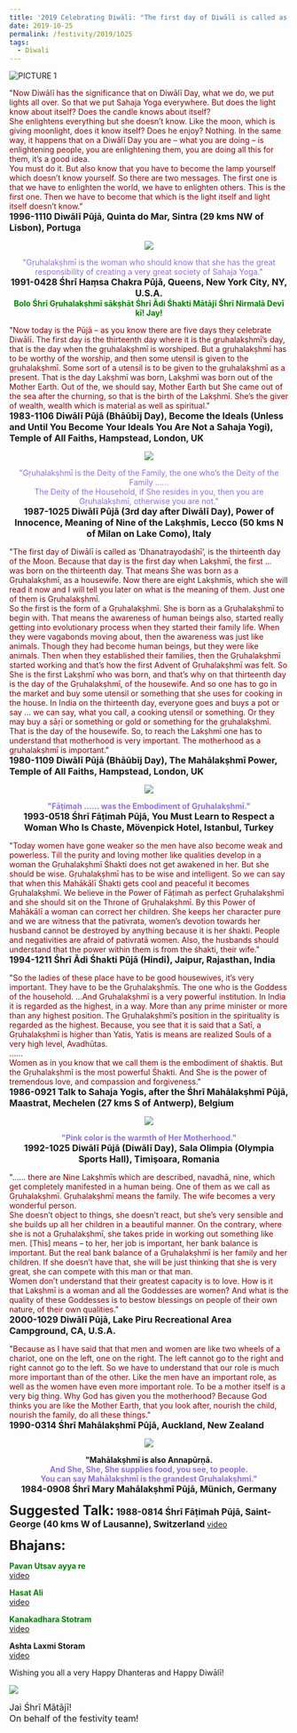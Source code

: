 ```yaml
---
title: '2019 Celebrating Diwālī: "The first day of Diwālī is called as ‘Dhanatrayodaśhī’" (Dhanteras)'
date: 2019-10-25
permalink: /festivity/2019/1025
tags:
  - Diwali
---
```


![PICTURE 1](/images/image1.png)

<p>
<font color="DarkRed">"Now Diwālī has the significance that on Diwālī Day, what we do, we put lights all over. So that we put Sahaja Yoga everywhere. But does the light know about itself? Does the candle knows about itself?<br>
She enlightens everything but she doesn’t know. Like the moon, which is giving moonlight, does it know itself? Does he enjoy? Nothing. In the same way, it happens that on a Diwālī Day you are – what you are doing – is enlightening people, you are enlightening them, you are doing all this for them, it’s a good idea.<br>
You must do it. But also know that you have to become the lamp yourself which doesn’t know yourself. So there are two messages. The first one is that we have to enlighten the world, we have to enlighten others. This is the first one. Then we have to become that which is the light itself and light itself doesn’t know."</font><br>
<font size="+0"><b>1996-1110 Diwālī Pūjā, Quinta do Mar, Sintra (29 kms NW of Lisbon), Portuga</b></font>
</p>

<div style="text-align: center"><img src="/images/image218.png" /></div>

<p style="text-align:center;">
<font color="MediumPurple">"Gṛuhalakṣhmī is the woman who should know that she has the great responsibility of creating a very great society of Sahaja Yoga."</font><br>
<font size="+0"><b>1991-0428 Śhrī Haṃsa Chakra Pūjā, Queens, New York City, NY, U.S.A.</b></font><br>
<font color="Green"><b>Bolo Śhrī Gṛuhalakṣhmī sākṣhāt Śhrī Ādi Śhakti Mātājī Śhrī Nirmalā Devī kī! Jay!</b></font>
</p>

<p>
<font color="DarkRed">"Now today is the Pūjā – as you know there are five days they celebrate Diwālī. The first day is the thirteenth day where it is the gṛuhalakṣhmī’s day, that is the day when the gṛuhalakṣhmī is worshiped. But a gṛuhalakṣhmī has to be worthy of the worship, and then some utensil is given to the gṛuhalakṣhmī. Some sort of a utensil is to be given to the gṛuhalakṣhmī as a present. That is the day Lakṣhmī was born, Lakṣhmī was born out of the Mother Earth. Out of the, we should say, Mother Earth but She came out of the sea after the churning, so that is the birth of the Lakṣhmī. She’s the giver of wealth, wealth which is material as well as spiritual."</font><br>
<font size="+0"><b>1983-1106 Diwālī Pūjā (Bhāūbīj Day), Become the Ideals (Unless and Until You Become Your Ideals You Are Not a Sahaja Yogi), Temple of All Faiths, Hampstead, London, UK</b></font>
</p>

<div style="text-align: center"><img src="/images/image219.png" /></div>

<p style="text-align:center;">
<font color="MediumPurple">"Gṛuhalakṣhmī is the Deity of the Family, the one who’s the Deity of the Family ...... <br>
The Deity of the Household, if She resides in you, then you are Gṛuhalakṣhmī, otherwise you are not."</font><br>
<font size="+0"><b>1987-1025 Diwālī Pūjā (3rd day after Diwālī Day), Power of Innocence, Meaning of Nine of the Lakṣhmīs, Lecco (50 kms N of Milan on Lake Como), Italy</b></font>
</p>

<p>
<font color="DarkRed">"The first day of Diwālī is called as ‘Dhanatrayodaśhī’, is the thirteenth day of the Moon. Because that day is the first day when Lakṣhmī, the first ... was born on the thirteenth day. That means She was born as a Gṛuhalakṣhmī, as a housewife. Now there are eight Lakṣhmīs, which she will read it now and I will tell you later on what is the meaning of them. Just one of them is Gṛuhalakṣhmī.<br>
So the first is the form of a Gṛuhalakṣhmī. She is born as a Gṛuhalakṣhmī to begin with. That means the awareness of human beings also, started really getting into evolutionary process when they started their family life. When they were vagabonds moving about, then the awareness was just like animals. Though they had become human beings, but they were like animals. Then when they established their families, then the Gṛuhalakṣhmī started working and that’s how the first Advent of Gṛuhalakṣhmī was felt. So She is the first Lakṣhmī who was born, and that’s why on that thirteenth day is the day of the Gṛuhalakṣhmī, of the housewife. And so one has to go in the market and buy some utensil or something that she uses for cooking in the house. In India on the thirteenth day, everyone goes and buys a pot or say ... we can say,
what you call, a cooking utensil or something. Or they may buy a sāṛī or something or gold or something for the gṛuhalakṣhmī. That is the day of the housewife. So, to reach the Lakṣhmī one has to understand that motherhood is very important. The motherhood as a gṛuhalakṣhmī is important."</font><br>
<font size="+0"><b>1980-1109 Diwālī Pūjā (Bhāūbīj Day), The Mahālakṣhmī Power, Temple of All Faiths, Hampstead, London, UK</b></font>
</p>

<div style="text-align: center"><img src="/images/image220.png" /></div>

<p style="text-align:center;">
<font color="MediumPurple"><b>"Fāṭimah ...... was the Embodiment of Gṛuhalakṣhmī."</b></font><br>
<font size="+0"><b>1993-0518 Śhrī Fāṭimah Pūjā, You Must Learn to Respect a Woman Who Is Chaste, Mövenpick Hotel, Istanbul, Turkey</b></font>
</p>

<p>
<font color="DarkRed">"Today women have gone weaker so the men have also become weak and powerless. Till the purity and loving mother like qualities develop in a woman the Gṛuhalakṣhmī Śhakti does not get awakened in her. But she should be wise. Gṛuhalakṣhmī has to be wise and intelligent. So we can say that when this Mahākālī Śhakti gets cool and peaceful it becomes Gṛuhalakṣhmī.
We believe in the Power of Fāṭimah as perfect Gṛuhalakṣhmī and she should sit on the Throne of Gṛuhalakṣhmī. By this Power of Mahākālī a woman can correct her children. She keeps her character pure and we are witness that the pativrata, women’s devotion towards her husband cannot be destroyed by anything because it is her śhakti. People and negativities are afraid of pativratā women. Also, the husbands should understand that the power within them is from the śhakti, their wife."</font><br>
<font size="+0"><b>1994-1211 Śhrī Ādi Śhakti Pūjā (Hindi), Jaipur, Rajasthan, India</b></font>
</p>

<p>
<font color="DarkRed">"So the ladies of these place have to be good housewives, it’s very important. They have to be the Gṛuhalakṣhmīs. The one who is the Goddess of the household.
...And Gṛuhalakṣhmī is a very powerful institution. In India it is regarded as the highest, in a way. More than any prime minister or more than any highest position. The Gṛuhalakṣhmī’s position in the spirituality is regarded as the highest. Because, you see that it is said that a Satī, a Gṛuhalakṣhmī is higher than Yatis, Yatis is means are realized Souls of a very high level, Avadhūtas.<br>
......<br>
Women as in you know that we call them is the embodiment of śhaktis. But the Gṛuhalakṣhmī is the most powerful Śhakti. And She is the power of tremendous love, and compassion and forgiveness."</font><br>
<font size="+0"><b>1986-0921 Talk to Sahaja Yogis, after the Śhrī Mahālakṣhmī Pūjā, Maastrat, Mechelen (27 kms S of Antwerp), Belgium</b></font>
</p>

<div style="text-align: center"><img src="/images/image221.png" /></div>

<p style="text-align:center;">
<font color="MediumPurple"><b>"Pink color is the warmth of Her Motherhood."</b></font><br>
<font size="+0"><b>1992-1025 Diwālī Pūjā (Diwālī Day), Sala Olimpia (Olympia Sports Hall), Timişoara, Romania</b></font>
</p>

<p>
<font color="DarkRed">"...... there are Nine Lakṣhmīs which are described, navadhā, nine, which get completely manifested in a human being. One of them as we call as Gṛuhalakṣhmī. Gṛuhalakṣhmī means the family. The wife becomes a very wonderful person.<br>
She doesn’t object to things, she doesn’t react, but she’s very sensible and she builds up all her children in a beautiful manner. On the contrary, where she is not a Gṛuhalakṣhmī, she takes pride in working out something like men. [This] means – to her, her job is important, her bank balance is important. But the real bank balance of a Gṛuhalakṣhmī is her family and her children. If she doesn’t have that, she will be just thinking that she is very great, she can compete with this man or that man.<br>
Women don’t understand that their greatest capacity is to love. How is it that Lakṣhmī is a woman and all the Goddesses are women? And what is the quality of these Goddesses is to bestow blessings on people of their own nature, of their own qualities."</font><br>
<font size="+0"><b>2000-1029 Diwālī Pūjā, Lake Piru Recreational Area Campground, CA, U.S.A.</b></font>
</p>

<p>
<font color="DarkRed">"Because as I have said that that men and women are like two wheels of a chariot, one on the left, one on the right. The left cannot go to the right and right cannot go to the left. So we have to understand that our role is much more important than of the other. Like the men have an important role, as well as the women have even more important role. To be a mother itself is a very big thing. Why God has given you the motherhood? Because God thinks you are like the Mother Earth, that you look after, nourish the child, nourish the family, do all these things."</font><br>
<font size="+0"><b>1990-0314 Śhrī Mahālakṣhmī Pūjā, Auckland, New Zealand</b></font>
</p>

<div style="text-align: center"><img src="/images/image222.png" /></div>

<p style="text-align:center;">
<b>"Mahālakṣhmī is also Annapūrṇā.</b><br>
<font color="MediumPurple"><b>And She, She, She supplies food, you see, to people.<br>
You can say Mahālakṣhmī is the grandest Gṛuhalakṣhmī."</b></font><br>
<font size="+0"><b>1984-0908 Śhrī Mary Mahālakṣhmī Pūjā, Münich, Germany</b></font>
</p>

<font size="+2"><b>Suggested Talk:</b></font> 
<font size="+0"><b>1988-0814 Śhrī Fāṭimah Pūjā, Saint-George (40 kms W of Lausanne), Switzerland</b></font>
<a href="https://www.youtube.com/watch?v=tApTAClPmck"> video</a><br>

<font size="+2"><b>Bhajans:</b></font>

<p>
<font color="green"><b>Pavan Utsav ayya re</b></font><br>
<a href="https://www.youtube.com/watch?v=r5xJgkI-8DE"> video</a><br>
</p>

<p>
<font color="green"><b>Hasat Ali</b></font><br>
<a href="https://www.youtube.com/watch?v=hLb2XmNNIBw">video</a>
</p>

<p>
<font color="green"><b>Kanakadhara Stotram</b></font><br>
<a href="https://www.youtube.com/watch?v=NZo5cW44aI8&feature=youtu.be">video</a>
</p>
 
<p>
<font color=""><b>Ashta Laxmi Storam</b></font><br>
<a href="https://www.youtube.com/watch?v=5kcw39qFWZ8">video</a> 
</p>

<p>
Wishing you all a very Happy Dhanteras and Happy Diwālī!
</p>


<div style="text-align: left"><img src="/images/image223.png" /></div>

<p>
<font size="+0">Jai Śhrī Mātājī!<br>
On behalf of the festivity team!</font>
</p>
